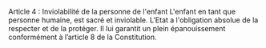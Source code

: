 Article 4 : Inviolabilité de la personne de l'enfant
L'enfant en tant que personne humaine, est sacré et inviolable.
L'Etat a l'obligation absolue de la respecter et de la protéger.
Il lui garantit un plein épanouissement conformément à l’article 8 de la Constitution.